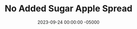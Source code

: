 ---
layout: post
title:  "No Added Sugar Apple Spread"
date:   2023-09-24 00:00:00 -05000
categories: 
- Recipes
- Sauces, etc.
permalink: /recipes/apple-spread
image: /assets/Food/Spreads, Sauces, Toppings/Apple Spread/apple-spread-cover.jpg
ing: applespread-ing
facts: applespread-facts
Prep: 30
Rest: 
Cook: 720
Source1: https://detoxinista.com/how-to-make-apple-butter/
Source2: 
Description: Apple spread is my go to recipe in October, when I have too many apples from apple picking and I need to use up all 40 before they go bad. This apple butter has no added sugars, as the apples are more than sweet enough to flavor it. You can use this in place of unsweetened applesauce in any recipes for a significantly better result. Each serving is about 20g, or a big spoonful. For the ultimate peanut butter and jelly, make some homemade peanut butter and bread too<br><p><a href="ww-bread">100% Whole Wheat Bread</a></p><p><a href="natural-peanut-butter">Homemade Natural Nut Butter</a></p>
Instructions: 
- Cut each apple into 8ths and place in a crock pot.  An entire 3 lb bag, or about 9-10 gala apples, will be good for this recipe. Add cinnamon, ginger, cloves, and water<br><br>

- Cover and cook on low for 6 hours<br><br>

- Use an immersion blender to blend up the apples until everything is smooth<br><br>

- Loosely cover and cook on low for another 6 hours, stirring occasionally. Mix in lemon juice when done (to help preserve it)<br><br>
- <center><img src="/assets/Food/Spreads, Sauces, Toppings/Apple Spread/apple-spread-4.jpg" alt="" class="instruction-image"></center>

- Store in a mason jar<br><br>

- Alternatively, you can cook in a pot on the stovetop. Let the apple simmer over low heat (~2, uncovered) with occasional stirring for around 2 hours, or until the apples can be easily mashed. Then, blend with your immersion blender, and loosen up with a bit of water, depending on how thick you want it. Simmer the apple spread until it has reduced to your desired consistency, about another 2 hours over low. Squeeze in lemon juice
---